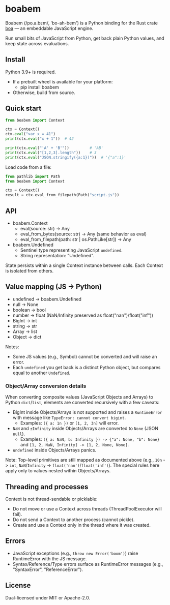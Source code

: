 # boabem

Boabem (/po.a.bɛm/, 'bo-ah-bem') is a Python binding for the Rust crate [boa](https://github.com/boa-dev/boa) — an embeddable JavaScript engine.

Run small bits of JavaScript from Python, get back plain Python values, and keep state across evaluations.

## Install

Python 3.9+ is required.

- If a prebuilt wheel is available for your platform:
  - pip install boabem
- Otherwise, build from source.

## Quick start

```python
from boabem import Context

ctx = Context()
ctx.eval("var x = 41")
print(ctx.eval("x + 1"))  # 42

print(ctx.eval("'A' + 'B'"))         # 'AB'
print(ctx.eval("[1,2,3].length"))    # 3
print(ctx.eval("JSON.stringify({a:1})"))  # '{"a":1}'
```

Load code from a file:

```python
from pathlib import Path
from boabem import Context

ctx = Context()
result = ctx.eval_from_filepath(Path("script.js"))
```

## API

- boabem.Context
  - eval(source: str) -> Any
  - eval_from_bytes(source: str) -> Any (same behavior as eval)
  - eval_from_filepath(path: str | os.PathLike[str]) -> Any
- boabem.Undefined
  - Sentinel type representing JavaScript `undefined`.
  - String representation: "Undefined".

State persists within a single Context instance between calls. Each Context is isolated from others.

## Value mapping (JS -> Python)

- undefined -> boabem.Undefined
- null -> None
- boolean -> bool
- number -> float (NaN/Infinity preserved as float("nan")/float("inf"))
- BigInt -> int
- string -> str
- Array -> list
- Object -> dict

Notes:

- Some JS values (e.g., Symbol) cannot be converted and will raise an error.
- Each `undefined` you get back is a distinct Python object, but compares equal to another `Undefined`.

### Object/Array conversion details

When converting composite values (JavaScript Objects and Arrays) to Python `dict`/`list`, elements are converted recursively with a few caveats:

- BigInt inside Objects/Arrays is not supported and raises a `RuntimeError` with message like `TypeError: cannot convert bigint`.
  - Examples: `({ a: 1n })` or `[1, 2, 3n]` will error.
- `NaN` and `±Infinity` inside Objects/Arrays are converted to `None` (JSON `null`).
  - Examples: `({ a: NaN, b: Infinity }) -> {"a": None, "b": None}` and `[1, 2, NaN, Infinity] -> [1, 2, None, None]`.
- `undefined` inside Objects/Arrays panics.

Note: Top-level primitives are still mapped as documented above (e.g., `10n` -> `int`, `NaN`/`Infinity` -> `float('nan')`/`float('inf')`). The special rules here apply only to values nested within Objects/Arrays.

## Threading and processes

Context is not thread-sendable or picklable:

- Do not move or use a Context across threads (ThreadPoolExecutor will fail).
- Do not send a Context to another process (cannot pickle).
- Create and use a Context only in the thread where it was created.

## Errors

- JavaScript exceptions (e.g., `throw new Error('boom')`) raise RuntimeError with the JS message.
- Syntax/Reference/Type errors surface as RuntimeError messages (e.g., "SyntaxError", "ReferenceError").

## License

Dual-licensed under MIT or Apache-2.0.
